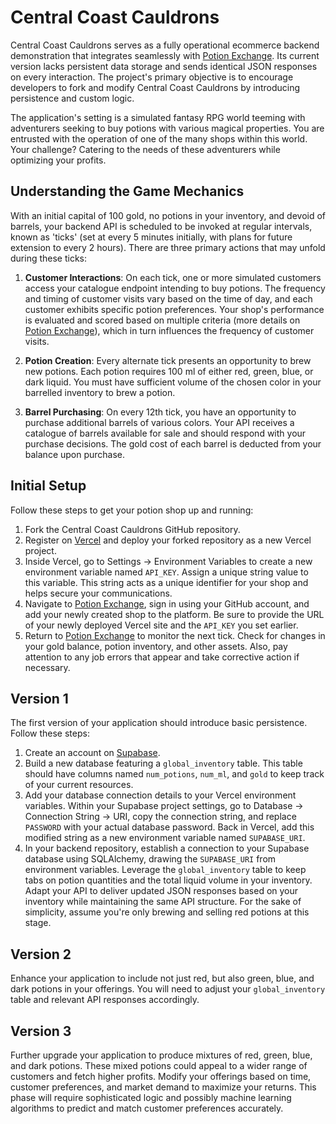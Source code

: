 # Central Coast Cauldrons

Central Coast Cauldrons serves as a fully operational ecommerce backend demonstration that integrates seamlessly with [Potion Exchange](https://potion-exchange.vercel.app/). Its current version lacks persistent data storage and sends identical JSON responses on every interaction. The project's primary objective is to encourage developers to fork and modify Central Coast Cauldrons by introducing persistence and custom logic.

The application's setting is a simulated fantasy RPG world teeming with adventurers seeking to buy potions with various magical properties. You are entrusted with the operation of one of the many shops within this world. Your challenge? Catering to the needs of these adventurers while optimizing your profits.

## Understanding the Game Mechanics

With an initial capital of 100 gold, no potions in your inventory, and devoid of barrels, your backend API is scheduled to be invoked at regular intervals, known as 'ticks' (set at every 5 minutes initially, with plans for future extension to every 2 hours). There are three primary actions that may unfold during these ticks:

1. **Customer Interactions**: On each tick, one or more simulated customers access your catalogue endpoint intending to buy potions. The frequency and timing of customer visits vary based on the time of day, and each customer exhibits specific potion preferences. Your shop's performance is evaluated and scored based on multiple criteria (more details on [Potion Exchange](https://potion-exchange.vercel.app/)), which in turn influences the frequency of customer visits.

2. **Potion Creation**: Every alternate tick presents an opportunity to brew new potions. Each potion requires 100 ml of either red, green, blue, or dark liquid. You must have sufficient volume of the chosen color in your barrelled inventory to brew a potion.

3. **Barrel Purchasing**: On every 12th tick, you have an opportunity to purchase additional barrels of various colors. Your API receives a catalogue of barrels available for sale and should respond with your purchase decisions. The gold cost of each barrel is deducted from your balance upon purchase.

## Initial Setup

Follow these steps to get your potion shop up and running:

1. Fork the Central Coast Cauldrons GitHub repository.
2. Register on [Vercel](https://vercel.com/) and deploy your forked repository as a new Vercel project.
3. Inside Vercel, go to Settings -> Environment Variables to create a new environment variable named `API_KEY`. Assign a unique string value to this variable. This string acts as a unique identifier for your shop and helps secure your communications.
4. Navigate to [Potion Exchange](https://potion-exchange.vercel.app/), sign in using your GitHub account, and add your newly created shop to the platform. Be sure to provide the URL of your newly deployed Vercel site and the `API_KEY` you set earlier.
5. Return to [Potion Exchange](https://potion-exchange.vercel.app/) to monitor the next tick. Check for changes in your gold balance, potion inventory, and other assets. Also, pay attention to any job errors that appear and take corrective action if necessary.

## Version 1

The first version of your application should introduce basic persistence. Follow these steps:

1. Create an account on [Supabase](https://supabase.com/).
2. Build a new database featuring a `global_inventory` table. This table should have columns named `num_potions`, `num_ml`, and `gold` to keep track of your current resources.
3. Add your database connection details to your Vercel environment variables. Within your Supabase project settings, go to Database -> Connection String -> URI, copy the connection string, and replace `PASSWORD` with your actual database password. Back in Vercel, add this modified string as a new environment variable named `SUPABASE_URI`.
4. In your backend repository, establish a connection to your Supabase database using SQLAlchemy, drawing the `SUPABASE_URI` from environment variables. Leverage the `global_inventory` table to keep tabs on potion quantities and the total liquid volume in your inventory. Adapt your API to deliver updated JSON responses based on your inventory while maintaining the same API structure. For the sake of simplicity, assume you're only brewing and selling red potions at this stage.

## Version 2

Enhance your application to include not just red, but also green, blue, and dark potions in your offerings. You will need to adjust your `global_inventory` table and relevant API responses accordingly.

## Version 3

Further upgrade your application to produce mixtures of red, green, blue, and dark potions. These mixed potions could appeal to a wider range of customers and fetch higher profits. Modify your offerings based on time, customer preferences, and market demand to maximize your returns. This phase will require sophisticated logic and possibly machine learning algorithms to predict and match customer preferences accurately.
